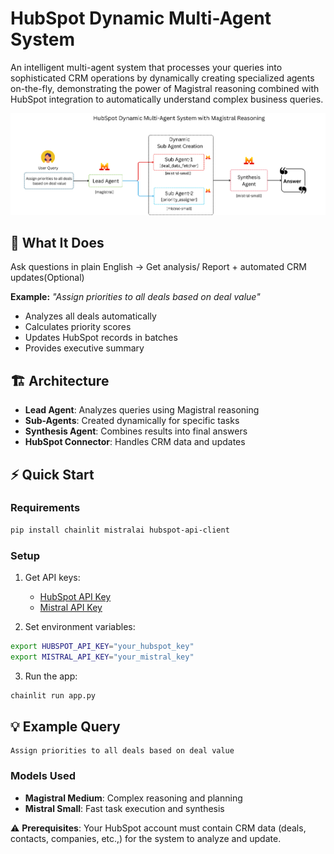 # HubSpot Dynamic Multi-Agent System

An intelligent multi-agent system that processes your queries into sophisticated CRM operations by dynamically creating specialized agents on-the-fly, demonstrating the power of Magistral reasoning combined with HubSpot integration to automatically understand complex business queries.

![Architecture Diagram](../solution_architecture.png)

## 🎯 What It Does

Ask questions in plain English → Get analysis/ Report + automated CRM updates(Optional)

**Example:** *"Assign priorities to all deals based on deal value"*
- Analyzes all deals automatically
- Calculates priority scores  
- Updates HubSpot records in batches
- Provides executive summary

## 🏗️ Architecture

- **Lead Agent**: Analyzes queries using Magistral reasoning
- **Sub-Agents**: Created dynamically for specific tasks  
- **Synthesis Agent**: Combines results into final answers
- **HubSpot Connector**: Handles CRM data and updates

## ⚡ Quick Start

### Requirements
```bash
pip install chainlit mistralai hubspot-api-client
```

### Setup
1. Get API keys:
   - [HubSpot API Key](https://developers.hubspot.com/docs/guides/api/overview) 
   - [Mistral API Key](https://console.mistral.ai/api-keys)

2. Set environment variables:
```bash
export HUBSPOT_API_KEY="your_hubspot_key"
export MISTRAL_API_KEY="your_mistral_key"
```

3. Run the app:
```bash
chainlit run app.py
```

## 💡 Example Query

```
Assign priorities to all deals based on deal value
```

### Models Used
- **Magistral Medium**: Complex reasoning and planning
- **Mistral Small**: Fast task execution and synthesis

⚠️ **Prerequisites**: Your HubSpot account must contain CRM data (deals, contacts, companies, etc.,) for the system to analyze and update.
